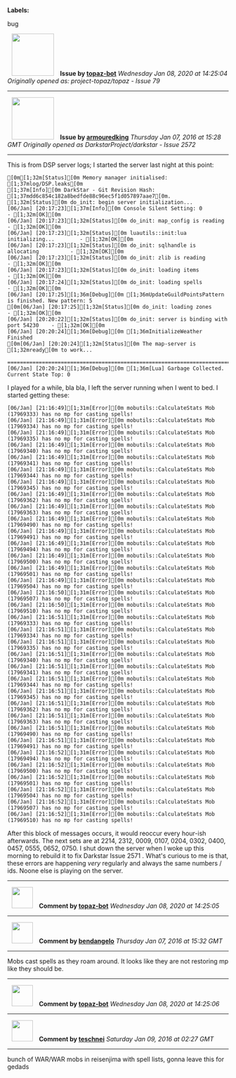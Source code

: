 **Labels:**

bug



<a href="https://github.com/topaz-bot"><img src="https://avatars3.githubusercontent.com/u/59651103?v=4" width="96" height="96" hspace="10"></img></a> **Issue by [topaz-bot](https://github.com/topaz-bot)**
_Wednesday Jan 08, 2020 at 14:25:04_
_Originally opened as: project-topaz/topaz - Issue 79_

----

<a href="https://github.com/armouredking"><img src="https://avatars1.githubusercontent.com/u/16038428?v=4"  width="96" height="96" hspace="10"></img></a> **Issue by [armouredking](https://github.com/armouredking)**
_Thursday Jan 07, 2016 at 15:28 GMT_
_Originally opened as DarkstarProject/darkstar - Issue 2572_

----

This is from DSP server logs; I started the server last night at this point:

```
[0m[1;32m[Status][0m Memory manager initialised: [1;37mlog/DSP.leaks[0m
[1;37m[Info][0m DarkStar - Git Revision Hash: [1;37mdd6c854c182a8bedfde88c96ec5f1d057897aae7[0m.
[1;32m[Status][0m do_init: begin server initialization...
[06/Jan] [20:17:23][1;37m[Info][0m Console Silent Setting: 0           - [1;32m[OK][0m
[06/Jan] [20:17:23][1;32m[Status][0m do_init: map_config is reading        - [1;32m[OK][0m
[06/Jan] [20:17:23][1;32m[Status][0m luautils::init:lua initializing...        - [1;32m[OK][0m
[06/Jan] [20:17:23][1;32m[Status][0m do_init: sqlhandle is allocating          - [1;32m[OK][0m
[06/Jan] [20:17:23][1;32m[Status][0m do_init: zlib is reading              - [1;32m[OK][0m
[06/Jan] [20:17:23][1;32m[Status][0m do_init: loading items            - [1;32m[OK][0m
[06/Jan] [20:17:24][1;32m[Status][0m do_init: loading spells           - [1;32m[OK][0m
[06/Jan] [20:17:25][1;36m[Debug][0m [1;36mUpdateGuildPointsPattern is finished. New pattern: 5
[0m[06/Jan] [20:17:25][1;32m[Status][0m do_init: loading zones            - [1;32m[OK][0m
[06/Jan] [20:20:22][1;32m[Status][0m do_init: server is binding with port 54230    - [1;32m[OK][0m
[06/Jan] [20:20:24][1;36m[Debug][0m [1;36mInitializeWeather Finished
[0m[06/Jan] [20:20:24][1;32m[Status][0m The map-server is [1;32mready[0m to work...
 =======================================================================
[06/Jan] [20:20:24][1;36m[Debug][0m [1;36m[Lua] Garbage Collected. Current State Top: 0
```

I played for a while, bla bla, I left the server running when I went to bed. I started getting these:

```
[06/Jan] [21:16:49][1;31m[Error][0m mobutils::CalculateStats Mob (17969333) has no mp for casting spells!
[06/Jan] [21:16:49][1;31m[Error][0m mobutils::CalculateStats Mob (17969334) has no mp for casting spells!
[06/Jan] [21:16:49][1;31m[Error][0m mobutils::CalculateStats Mob (17969335) has no mp for casting spells!
[06/Jan] [21:16:49][1;31m[Error][0m mobutils::CalculateStats Mob (17969340) has no mp for casting spells!
[06/Jan] [21:16:49][1;31m[Error][0m mobutils::CalculateStats Mob (17969341) has no mp for casting spells!
[06/Jan] [21:16:49][1;31m[Error][0m mobutils::CalculateStats Mob (17969344) has no mp for casting spells!
[06/Jan] [21:16:49][1;31m[Error][0m mobutils::CalculateStats Mob (17969345) has no mp for casting spells!
[06/Jan] [21:16:49][1;31m[Error][0m mobutils::CalculateStats Mob (17969362) has no mp for casting spells!
[06/Jan] [21:16:49][1;31m[Error][0m mobutils::CalculateStats Mob (17969363) has no mp for casting spells!
[06/Jan] [21:16:49][1;31m[Error][0m mobutils::CalculateStats Mob (17969490) has no mp for casting spells!
[06/Jan] [21:16:49][1;31m[Error][0m mobutils::CalculateStats Mob (17969491) has no mp for casting spells!
[06/Jan] [21:16:49][1;31m[Error][0m mobutils::CalculateStats Mob (17969494) has no mp for casting spells!
[06/Jan] [21:16:49][1;31m[Error][0m mobutils::CalculateStats Mob (17969500) has no mp for casting spells!
[06/Jan] [21:16:49][1;31m[Error][0m mobutils::CalculateStats Mob (17969501) has no mp for casting spells!
[06/Jan] [21:16:49][1;31m[Error][0m mobutils::CalculateStats Mob (17969504) has no mp for casting spells!
[06/Jan] [21:16:50][1;31m[Error][0m mobutils::CalculateStats Mob (17969507) has no mp for casting spells!
[06/Jan] [21:16:50][1;31m[Error][0m mobutils::CalculateStats Mob (17969510) has no mp for casting spells!
[06/Jan] [21:16:51][1;31m[Error][0m mobutils::CalculateStats Mob (17969333) has no mp for casting spells!
[06/Jan] [21:16:51][1;31m[Error][0m mobutils::CalculateStats Mob (17969334) has no mp for casting spells!
[06/Jan] [21:16:51][1;31m[Error][0m mobutils::CalculateStats Mob (17969335) has no mp for casting spells!
[06/Jan] [21:16:51][1;31m[Error][0m mobutils::CalculateStats Mob (17969340) has no mp for casting spells!
[06/Jan] [21:16:51][1;31m[Error][0m mobutils::CalculateStats Mob (17969341) has no mp for casting spells!
[06/Jan] [21:16:51][1;31m[Error][0m mobutils::CalculateStats Mob (17969344) has no mp for casting spells!
[06/Jan] [21:16:51][1;31m[Error][0m mobutils::CalculateStats Mob (17969345) has no mp for casting spells!
[06/Jan] [21:16:51][1;31m[Error][0m mobutils::CalculateStats Mob (17969362) has no mp for casting spells!
[06/Jan] [21:16:51][1;31m[Error][0m mobutils::CalculateStats Mob (17969363) has no mp for casting spells!
[06/Jan] [21:16:51][1;31m[Error][0m mobutils::CalculateStats Mob (17969490) has no mp for casting spells!
[06/Jan] [21:16:51][1;31m[Error][0m mobutils::CalculateStats Mob (17969491) has no mp for casting spells!
[06/Jan] [21:16:52][1;31m[Error][0m mobutils::CalculateStats Mob (17969494) has no mp for casting spells!
[06/Jan] [21:16:52][1;31m[Error][0m mobutils::CalculateStats Mob (17969500) has no mp for casting spells!
[06/Jan] [21:16:52][1;31m[Error][0m mobutils::CalculateStats Mob (17969501) has no mp for casting spells!
[06/Jan] [21:16:52][1;31m[Error][0m mobutils::CalculateStats Mob (17969504) has no mp for casting spells!
[06/Jan] [21:16:52][1;31m[Error][0m mobutils::CalculateStats Mob (17969507) has no mp for casting spells!
[06/Jan] [21:16:52][1;31m[Error][0m mobutils::CalculateStats Mob (17969510) has no mp for casting spells!
```

After this block of messages occurs, it would reoccur every hour-ish afterwards. The next sets are at 2214, 2312, 0009, 0107, 0204, 0302, 0400, 0457, 0555, 0652, 0750. I shut down the server when I woke up this morning to rebuild it to fix Darkstar Issue 2571 . What's curious to me is that, these errors are happening _very_ regularly and always the same numbers / ids. Noone else is playing on the server.




----
<a href="https://github.com/topaz-bot"><img src="https://avatars3.githubusercontent.com/u/59651103?v=4" width="48" height="48" hspace="10"></img></a> **Comment by [topaz-bot](https://github.com/topaz-bot)**
_Wednesday Jan 08, 2020 at 14:25:05_

----

<a href="https://github.com/bendangelo"><img src="https://avatars3.githubusercontent.com/u/674090?v=4"  width="48" height="48" hspace="10"></img></a> **Comment by [bendangelo](https://github.com/bendangelo)**
_Thursday Jan 07, 2016 at 15:32 GMT_

----

Mobs cast spells as they roam around. It looks like they are not restoring mp like they should be.




----
<a href="https://github.com/topaz-bot"><img src="https://avatars3.githubusercontent.com/u/59651103?v=4" width="48" height="48" hspace="10"></img></a> **Comment by [topaz-bot](https://github.com/topaz-bot)**
_Wednesday Jan 08, 2020 at 14:25:06_

----

<a href="https://github.com/teschnei"><img src="https://avatars3.githubusercontent.com/u/1149183?v=4"  width="48" height="48" hspace="10"></img></a> **Comment by [teschnei](https://github.com/teschnei)**
_Saturday Jan 09, 2016 at 02:27 GMT_

----

bunch of WAR/WAR mobs in reisenjima with spell lists, gonna leave this for gedads



